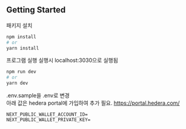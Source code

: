 ## Getting Started

패키지 설치
```bash
npm install
# or
yarn install
```

프로그램 실행
실행시 localhost:3030으로 실행됨
```bash
npm run dev
# or
yarn dev
```

.env.sample을 .env로 변경<br/>
아래 값은 hedera portal에 가입하여 추가 필요.
https://portal.hedera.com/
```
NEXT_PUBLIC_WALLET_ACCOUNT_ID=
NEXT_PUBLIC_WALLET_PRIVATE_KEY=
```
